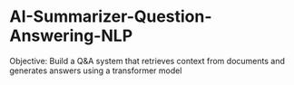 # AI-Summarizer-Question-Answering-NLP
Objective:  Build a Q&amp;A system that retrieves context from documents and generates  answers using a transformer model
